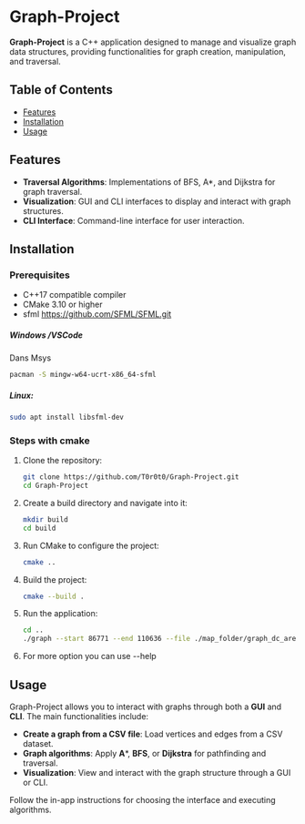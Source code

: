 # Graph-Project

**Graph-Project** is a C++ application designed to manage and visualize graph data structures, providing functionalities for graph creation, manipulation, and traversal.

## Table of Contents

* [Features](#features)
* [Installation](#installation)
* [Usage](#usage)

## Features

* **Traversal Algorithms**: Implementations of BFS, A*, and Dijkstra for graph traversal.
* **Visualization**: GUI and CLI interfaces to display and interact with graph structures.
* **CLI Interface**: Command-line interface for user interaction.

## Installation

### Prerequisites

* C++17 compatible compiler
* CMake 3.10 or higher
* sfml
  https://github.com/SFML/SFML.git
##### Windows /VSCode
 Dans Msys
 ```bash 
pacman -S mingw-w64-ucrt-x86_64-sfml
```
##### Linux:
   ```bash
   sudo apt install libsfml-dev  	
   ```

### Steps with cmake

1. Clone the repository:

   ```bash
   git clone https://github.com/T0r0t0/Graph-Project.git
   cd Graph-Project
   ```

2. Create a build directory and navigate into it:

   ```bash
   mkdir build
   cd build
   ```

3. Run CMake to configure the project:

   ```bash
   cmake ..
   ```

4. Build the project:

   ```bash
   cmake --build .
   ```

5. Run the application:

   ```bash
   cd ..
   ./graph --start 86771 --end 110636 --file ./map_folder/graph_dc_area.2022-03-11.txt --algorithm bfs
   ```
6. For more option you can use --help

## Usage

Graph-Project allows you to interact with graphs through both a **GUI** and **CLI**. The main functionalities include:

* **Create a graph from a CSV file**: Load vertices and edges from a CSV dataset.
* **Graph algorithms**: Apply **A***, **BFS**, or **Dijkstra** for pathfinding and traversal.
* **Visualization**: View and interact with the graph structure through a GUI or CLI.

Follow the in-app instructions for choosing the interface and executing algorithms.

